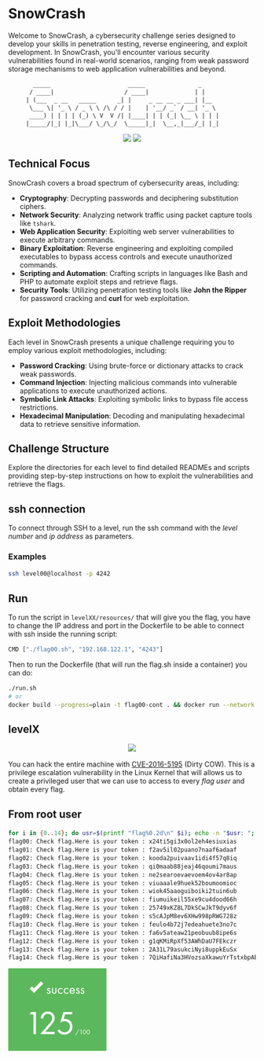 # SnowCrash
Welcome to SnowCrash, a cybersecurity challenge series designed to develop your skills in penetration testing, reverse engineering, and exploit development. In SnowCrash, you'll encounter various security vulnerabilities found in real-world scenarios, ranging from weak password storage mechanisms to web application vulnerabilities and beyond.


```
	   _____                      _____               _
	  / ____|                    / ____|             | |
	 | (___  _ __   _____      _| |     _ __ __ _ ___| |__
	  \___ \| '_ \ / _ \ \ /\ / / |    | '__/ _` / __| '_ \
	  ____) | | | | (_) \ V  V /| |____| | | (_| \__ \ | | |
	 |_____/|_| |_|\___/ \_/\_/  \_____|_|  \__,_|___/_| |_|

```

<p align="center">
  <img src="https://github.com/AndreIglesias/snow-crash/assets/35022933/f08de1fd-7860-4727-844a-580183d73be1" width="20%"/> 
  <img src="https://github.com/AndreIglesias/snow-crash/assets/35022933/4861045f-fc69-4a3d-9708-496c341df7bd" width="40%"/>
</p>

## Technical Focus

SnowCrash covers a broad spectrum of cybersecurity areas, including:

- **Cryptography**: Decrypting passwords and deciphering substitution ciphers.
- **Network Security**: Analyzing network traffic using packet capture tools like `tshark`.
- **Web Application Security**: Exploiting web server vulnerabilities to execute arbitrary commands.
- **Binary Exploitation**: Reverse engineering and exploiting compiled executables to bypass access controls and execute unauthorized commands.
- **Scripting and Automation**: Crafting scripts in languages like Bash and PHP to automate exploit steps and retrieve flags.
- **Security Tools**: Utilizing penetration testing tools like **John the Ripper** for password cracking and **curl** for web exploitation.

## Exploit Methodologies

Each level in SnowCrash presents a unique challenge requiring you to employ various exploit methodologies, including:

- **Password Cracking**: Using brute-force or dictionary attacks to crack weak passwords.
- **Command Injection**: Injecting malicious commands into vulnerable applications to execute unauthorized actions.
- **Symbolic Link Attacks**: Exploiting symbolic links to bypass file access restrictions.
- **Hexadecimal Manipulation**: Decoding and manipulating hexadecimal data to retrieve sensitive information.

## Challenge Structure

Explore the directories for each level to find detailed READMEs and scripts providing step-by-step instructions on how to exploit the vulnerabilities and retrieve the flags.

## ssh connection
To connect through SSH to a level, run the ssh command with the *level number* and *ip address* as parameters.

### Examples
```bash
ssh level00@localhost -p 4242
```
## Run
To run the script in `levelXX/resources/` that will give you the flag, you have to change the IP address and port in the Dockerfile to be able to connect with ssh inside the running script:
```bash
CMD ["./flag00.sh", "192.168.122.1", "4243"]
```
Then to run the Dockerfile (that will run the flag.sh inside a container) you can do:
```bash
./run.sh
# or
docker build --progress=plain -t flag00-cont . && docker run --network host -it flag00-cont
```

## levelX

<p align="center">
  <img src="https://github.com/AndreIglesias/snow-crash/assets/35022933/66b52885-836c-4916-aac2-d607c98e5454"/> 
</p>

You can hack the entire machine with [CVE-2016-5195](https://github.com/dirtycow/dirtycow.github.io/wiki/VulnerabilityDetails) (Dirty COW). This is a privilege escalation vulnerability in the Linux Kernel that will allows us to create a privileged user that we can use to access to every *flag user* and obtain every flag.

## From root user
```bash
for i in {0..14}; do usr=$(printf "flag%0.2d\n" $i); echo -n "$usr: "; su $usr -c "/bin/getflag"; done
flag00: Check flag.Here is your token : x24ti5gi3x0ol2eh4esiuxias
flag01: Check flag.Here is your token : f2av5il02puano7naaf6adaaf
flag02: Check flag.Here is your token : kooda2puivaav1idi4f57q8iq
flag03: Check flag.Here is your token : qi0maab88jeaj46qoumi7maus
flag04: Check flag.Here is your token : ne2searoevaevoem4ov4ar8ap
flag05: Check flag.Here is your token : viuaaale9huek52boumoomioc
flag06: Check flag.Here is your token : wiok45aaoguiboiki2tuin6ub
flag07: Check flag.Here is your token : fiumuikeil55xe9cu4dood66h
flag08: Check flag.Here is your token : 25749xKZ8L7DkSCwJkT9dyv6f
flag09: Check flag.Here is your token : s5cAJpM8ev6XHw998pRWG728z
flag10: Check flag.Here is your token : feulo4b72j7edeahuete3no7c
flag11: Check flag.Here is your token : fa6v5ateaw21peobuub8ipe6s
flag12: Check flag.Here is your token : g1qKMiRpXf53AWhDaU7FEkczr
flag13: Check flag.Here is your token : 2A31L79asukciNyi8uppkEuSx
flag14: Check flag.Here is your token : 7QiHafiNa3HVozsaXkawuYrTstxbpABHD8CPnHJ
```

![Note](note.png)

